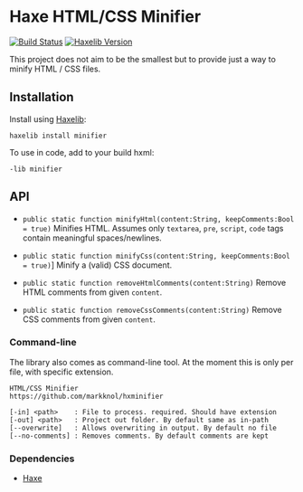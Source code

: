 # Haxe HTML/CSS Minifier

[![Build Status](https://travis-ci.org/markknol/hx-minifier.svg?branch=master)](https://travis-ci.org/markknol/hx-minifier)
[![Haxelib Version](https://img.shields.io/github/tag/markknol/hx-minifier.svg?label=haxelib)](http://lib.haxe.org/p/Minifier)

This project does not aim to be the smallest but to provide just a way to minify HTML / CSS files.

## Installation

Install using [Haxelib](https://lib.haxe.org/p/Minifier/):

```
haxelib install minifier
```

To use in code, add to your build hxml:

```
-lib minifier
```

## API

 * `public static function minifyHtml(content:String, keepComments:Bool = true)`
   Minifies HTML. Assumes only `textarea`, `pre`, `script`, `code` tags contain meaningful spaces/newlines. 
   
 * `public static function minifyCss(content:String, keepComments:Bool = true)`]
   Minify a (valid) CSS document.
   
 * `public static function removeHtmlComments(content:String)`
   Remove HTML comments from given `content`.
   
 * `public static function removeCssComments(content:String)`
   Remove CSS comments from given `content`.

### Command-line

The library also comes as command-line tool. At the moment this is only per file, with specific extension.

```
HTML/CSS Minifier
https://github.com/markknol/hxminifier

[-in] <path>    : File to process. required. Should have extension
[-out] <path>   : Project out folder. By default same as in-path
[--overwrite]   : Allows overwriting in output. By default no file
[--no-comments] : Removes comments. By default comments are kept
```

### Dependencies

 * [Haxe](https://haxe.org/)
